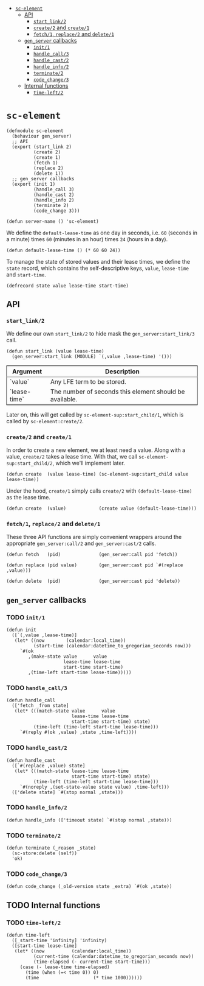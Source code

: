 - [`sc-element`](#sec-1)
  - [API](#sec-1-1)
    - [`start_link/2`](#sec-1-1-1)
    - [`create/2` and `create/1`](#sec-1-1-2)
    - [`fetch/1`, `replace/2` and `delete/1`](#sec-1-1-3)
  - [`gen_server` callbacks](#sec-1-2)
    - [`init/1`](#sec-1-2-1)
    - [`handle_call/3`](#sec-1-2-2)
    - [`handle_cast/2`](#sec-1-2-3)
    - [`handle_info/2`](#sec-1-2-4)
    - [`terminate/2`](#sec-1-2-5)
    - [`code_change/3`](#sec-1-2-6)
  - [Internal functions](#sec-1-3)
    - [`time-left/2`](#sec-1-3-1)


# `sc-element`<a id="sec-1" name="sec-1"></a>


```lfe
(defmodule sc-element
  (behaviour gen_server)
  ;; API
  (export (start_link 2)
          (create 2)
          (create 1)
          (fetch 1)
          (replace 2)
          (delete 1))
  ;; gen_server callbacks
  (export (init 1)
          (handle_call 3)
          (handle_cast 2)
          (handle_info 2)
          (terminate 2)
          (code_change 3)))
```

```lfe
(defun server-name () 'sc-element)
```

We define the `default-lease-time` as one day in seconds, i.e. `60` (seconds in
a minute) times `60` (minutes in an hour) times `24` (hours in a day).

```lfe
(defun default-lease-time () (* 60 60 24))
```

To manage the state of stored values and their lease times, we define the
`state` record, which contains the self-descriptive keys, `value`, `lease-time`
and `start-time`.

```lfe
(defrecord state value lease-time start-time)
```

## API<a id="sec-1-1" name="sec-1-1"></a>

### `start_link/2`<a id="sec-1-1-1" name="sec-1-1-1"></a>

We define our own `start_link/2` to hide mask the `gen_server:start_link/3`
call.

```lfe
(defun start_link (value lease-time)
  (gen_server:start_link (MODULE) `(,value ,lease-time) '()))
```

<table border="2" cellspacing="0" cellpadding="6" rules="groups" frame="hsides">


<colgroup>
<col  class="left" />

<col  class="left" />
</colgroup>
<thead>
<tr>
<th scope="col" class="left">Argument</th>
<th scope="col" class="left">Description</th>
</tr>
</thead>

<tbody>
<tr>
<td class="left">`value`</td>
<td class="left">Any LFE term to be stored.</td>
</tr>


<tr>
<td class="left">`lease-time`</td>
<td class="left">The number of seconds this element should be available.</td>
</tr>
</tbody>
</table>

Later on, this will get called by `sc-element-sup:start_child/1`, which is
called by `sc-element:create/2`.

### `create/2` and `create/1`<a id="sec-1-1-2" name="sec-1-1-2"></a>

In order to create a new element, we at least need a value. Along with a value,
`create/2` takes a lease time. With that, we call
`sc-element-sup:start_child/2`, which we'll implement later.

```lfe
(defun create  (value lease-time) (sc-element-sup:start_child value lease-time))
```

Under the hood, `create/1` simply calls `create/2` with `(default-lease-time)`
as the lease time.

```lfe
(defun create  (value)            (create value (default-lease-time)))
```

### `fetch/1`, `replace/2` and `delete/1`<a id="sec-1-1-3" name="sec-1-1-3"></a>

These three API functions are simply convenient wrappers around the appropriate
`gen_server:call/2` and `gen_server:cast/2` calls.

```lfe
(defun fetch   (pid)              (gen_server:call pid 'fetch))

(defun replace (pid value)        (gen_server:cast pid `#(replace ,value)))

(defun delete  (pid)              (gen_server:cast pid 'delete))
```

## `gen_server` callbacks<a id="sec-1-2" name="sec-1-2"></a>

### TODO `init/1`<a id="sec-1-2-1" name="sec-1-2-1"></a>

```lfe
(defun init
  ([`(,value ,lease-time)]
   (let* ((now        (calendar:local_time))
          (start-time (calendar:datetime_to_gregorian_seconds now)))
     `#(ok
        ,(make-state value      value
                     lease-time lease-time
                     start-time start-time)
        ,(time-left start-time lease-time)))))
```

### TODO `handle_call/3`<a id="sec-1-2-2" name="sec-1-2-2"></a>

```lfe
(defun handle_call
  (['fetch _from state]
   (let* (((match-state value      value
                        lease-time lease-time
                        start-time start-time) state)
          (time-left (time-left start-time lease-time)))
     `#(reply #(ok ,value) ,state ,time-left))))
```

### TODO `handle_cast/2`<a id="sec-1-2-3" name="sec-1-2-3"></a>

```lfe
(defun handle_cast
  ([`#(replace ,value) state]
   (let* (((match-state lease-time lease-time
                        start-time start-time) state)
          (time-left (time-left start-time lease-time)))
     `#(noreply ,(set-state-value state value) ,time-left)))
  (['delete state] `#(stop normal ,state)))
```

### TODO `handle_info/2`<a id="sec-1-2-4" name="sec-1-2-4"></a>

```lfe
(defun handle_info (['timeout state] `#(stop normal ,state)))
```

### TODO `terminate/2`<a id="sec-1-2-5" name="sec-1-2-5"></a>

```lfe
(defun terminate (_reason _state)
  (sc-store:delete (self))
  'ok)
```

### TODO `code_change/3`<a id="sec-1-2-6" name="sec-1-2-6"></a>

```lfe
(defun code_change (_old-version state _extra) `#(ok ,state))
```

## TODO Internal functions<a id="sec-1-3" name="sec-1-3"></a>

### TODO `time-left/2`<a id="sec-1-3-1" name="sec-1-3-1"></a>

```lfe
(defun time-left
  ([_start-time 'infinity] 'infinity)
  ([start-time lease-time]
   (let* ((now          (calendar:local_time))
          (current-time (calendar:datetime_to_gregorian_seconds now))
          (time-elapsed (- current-time start-time)))
     (case (- lease-time time-elapsed)
       (time (when (=< time 0)) 0)
       (time                    (* time 1000))))))
```
